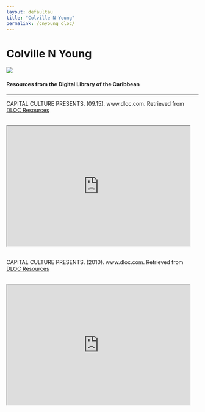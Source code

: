 ```yaml
---
layout: defaultau
title: "Colville N Young"
permalink: /cnyoung_dloc/
---
```

<!-- partial:index.partial.html -->
<div class="content">
    <h1>Colville N Young</h1>
    <div class="quote">
        <div><img src="https://upload.wikimedia.org/wikipedia/commons/thumb/5/56/Colville_Young_profile_January_2020_%28cropped%29.jpg/220px-Colville_Young_profile_January_2020_%28cropped%29.jpg" class="logo"></div>
    </div>
    <body>
    <h4>Resources from the Digital Library of the Caribbean</h4><hr>
    <div class="container-mt-5">
      <div class="row">
            <div class="col-md-6">
                <p>CAPITAL CULTURE PRESENTS. (09.15). www.dloc.com. Retrieved from <a href="https://www.dloc.com/AA00064442/00001/images" target="_blank">DLOC Resources</a></p><br>
                <iframe width="95%" height="315" src="https://www.dloc.com/AA00064442/00001/images"></iframe>
                <br>
                <br>
        </div>
      <div class="col-md-6">
            <p>CAPITAL CULTURE PRESENTS. (2010). www.dloc.com. Retrieved from <a href="https://www.dloc.com/AA00064442/00002/images" target="_blank">DLOC Resources</a></p><br>
            <iframe width="95%" height="315" src="https://www.dloc.com/AA00064442/00002/images"></iframe>
            <br>
            <br>
        </div>
        </div>
          </div>
  <!-- partial -->
<script src='https://cdnjs.cloudflare.com/ajax/libs/jquery/3.1.1/jquery.min.js'></script><script  src="{{ site.baseurl }}/assets/js/authorscript.js"></script>
